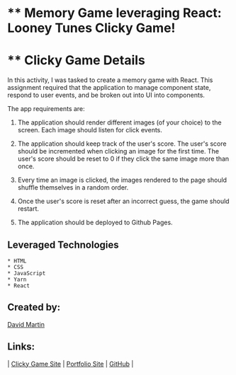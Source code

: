 # ** Memory Game leveraging React:  Looney Tunes Clicky Game!
#


# ** Clicky Game Details

In this activity, I was tasked to create a memory game with React. This assignment required that the application to manage component state, respond to user events, and be broken out into UI into components.

The app requirements are:

1. The application should render different images (of your choice) to the screen. Each image should listen for click events.

2. The application should keep track of the user's score. The user's score should be incremented when clicking an image for the first time. The user's score should be reset to 0 if they click the same image more than once.

3. Every time an image is clicked, the images rendered to the page should shuffle themselves in a random order.

4. Once the user's score is reset after an incorrect guess, the game should restart.

5. The application should be deployed to Github Pages.


## **Leveraged Technologies** #

    * HTML
    * CSS
    * JavaScript
    * Yarn
    * React


## **Created by:** #

[David Martin](mailto:webdevelopment.du@gmail.com)

## **Links:** #

| [Clicky Game Site](https://murmuring-journey-66390.herokuapp.com) | 
[Portfolio Site](https://nitramdivad.github.io/) | 
[GitHub](https://github.com/nitramdivad) |